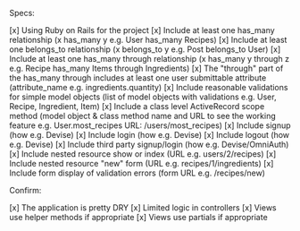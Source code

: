 Specs:

 [x] Using Ruby on Rails for the project
 [x] Include at least one has_many relationship (x has_many y e.g. User has_many Recipes)
 [x] Include at least one belongs_to relationship (x belongs_to y e.g. Post belongs_to User)
 [x] Include at least one has_many through relationship (x has_many y through z e.g. Recipe 		  		has_many Items through Ingredients)
 [x] The "through" part of the has_many through includes at least one user submittable 							attribute (attribute_name e.g. ingredients.quantity)
 [x] Include reasonable validations for simple model objects (list of model objects with 						validations e.g. User, Recipe, Ingredient, Item)
 [x] Include a class level ActiveRecord scope method (model object & class method name and URL 			to see the working feature e.g. User.most_recipes URL: /users/most_recipes)
 [x] Include signup (how e.g. Devise)
 [x] Include login (how e.g. Devise)
 [x] Include logout (how e.g. Devise)
 [x] Include third party signup/login (how e.g. Devise/OmniAuth)
 [x] Include nested resource show or index (URL e.g. users/2/recipes)
 [x] Include nested resource "new" form (URL e.g. recipes/1/ingredients)
 [x] Include form display of validation errors (form URL e.g. /recipes/new)


Confirm:

 [x] The application is pretty DRY
 [x] Limited logic in controllers
 [x] Views use helper methods if appropriate
 [x] Views use partials if appropriate